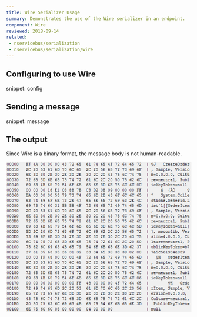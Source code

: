 ```yaml
---
title: Wire Serializer Usage
summary: Demonstrates the use of the Wire serializer in an endpoint.
component: Wire
reviewed: 2018-09-14
related:
 - nservicebus/serialization
 - nservicebus/serialization/wire
---
```



## Configuring to use Wire

snippet: config


## Sending a message

snippet: message


## The output

Since Wire is a binary format, the message body is not human-readable.

![](wirebinary.png)
